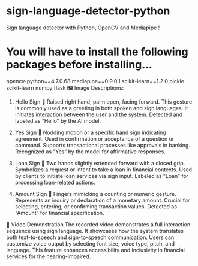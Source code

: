 # sign-language-detector-python

Sign language detector with Python, OpenCV and Mediapipe !

# You will have to install the following packages before installing...

opencv-python==4.7.0.68
mediapipe==0.9.0.1
scikit-learn==1.2.0
pickle
scikit-learn
numpy
flask
🖼️ Image Descriptions:
1. Hello Sign
📸 Raised right hand, palm open, facing forward.
This gesture is commonly used as a greeting in both spoken and sign languages.
It initiates interaction between the user and the system.
Detected and labeled as “Hello” by the AI model.
<!-- Uploading "Screenshot 2025-04-07 181605.png"... -->

2. Yes Sign
📸 Nodding motion or a specific hand sign indicating agreement.
Used in confirmation or acceptance of a question or command.
Supports transactional processes like approvals in banking.
Recognized as “Yes” by the model for affirmative responses.


3. Loan Sign
📸 Two hands slightly extended forward with a closed grip.
Symbolizes a request or intent to take a loan in financial contexts.
Used by clients to initiate loan services via sign input.
Labeled as “Loan” for processing loan-related actions.


4. Amount Sign
📸 Fingers mimicking a counting or numeric gesture.
Represents an inquiry or declaration of a monetary amount.
Crucial for selecting, entering, or confirming transaction values.
Detected as “Amount” for financial specification.


🎥 Video Demonstration
The recorded video demonstrates a full interaction sequence using sign language.
It showcases how the system translates both text-to-speech and sign-to-speech communication.
Users can customize voice output by selecting font size, voice type, pitch, and language.
This feature enhances accessibility and inclusivity in financial services for the hearing-impaired.
